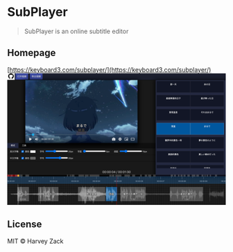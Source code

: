# SubPlayer

> SubPlayer is an online subtitle editor

## Homepage

[https://keyboard3.com/subplayer/](https://keyboard3.com/subplayer/)
![Screenshot](./public/screenshot.png)

## License

MIT © Harvey Zack
